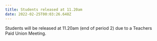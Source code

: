```yaml
---
title: Students released at 11.20am
date: 2022-02-25T00:03:26.648Z
---
```

Students will be released at 11.20am (end of period 2) due to a Teachers Paid Union Meeting.